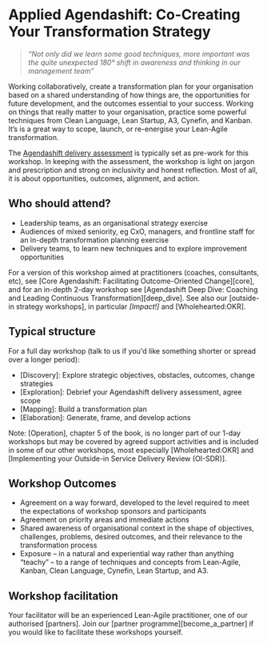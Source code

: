 # Applied Agendashift: Co-Creating Your Transformation Strategy

> *“Not only did we learn some good techniques, more important was the quite unexpected 180° shift in awareness and thinking in our management team”*

Working collaboratively, create a transformation plan for your organisation based on a shared understanding of how things are, the opportunities for future development, and the outcomes essential to your success. Working on things that really matter to your organisation, practice some powerful techniques from Clean Language, Lean Startup, A3, Cynefin, and Kanban. It’s is a great way to scope, launch, or re-energise your Lean-Agile transformation.

The [Agendashift delivery assessment](assessments) is typically set as pre-work for this workshop. In keeping with the assessment, the workshop is light on jargon and prescription and strong on inclusivity and honest reflection. Most of all, it is about opportunities, outcomes, alignment, and action.

## Who should attend?

  * Leadership teams, as an organisational strategy exercise
  * Audiences of mixed seniority, eg CxO, managers, and frontline staff for an in-depth transformation planning exercise
  * Delivery teams, to learn new techniques and to explore improvement opportunities

For a version of this workshop aimed at practitioners (coaches, consultants, etc), see [Core Agendashift: Facilitating Outcome-Oriented Change][core], and for an in-depth 2-day workshop see [Agendashift Deep Dive: Coaching and Leading Continuous Transformation][deep_dive]. See also our [outside-in strategy workshops], in particular *[Impact!]* and [Wholehearted:OKR].

## Typical structure

For a full day workshop (talk to us if you'd like something shorter or spread over a longer period):

  * [Discovery]: Explore strategic objectives, obstacles, outcomes, change strategies
  * [Exploration]: Debrief your Agendashift delivery assessment, agree scope
  * [Mapping]: Build a transformation plan
  * [Elaboration]: Generate, frame, and develop actions

Note: [Operation], chapter 5 of the book, is no longer part of our 1-day workshops but may be covered by agreed support activities and is included in some of our other workshops, most especially [Wholehearted:OKR] and [Implementing your Outside-in Service Delivery Review (OI-SDR)].

## Workshop Outcomes

  * Agreement on a way forward, developed to the level required to meet the expectations of workshop sponsors and participants
  * Agreement on priority areas and immediate actions
  * Shared awareness of organisational context in the shape of objectives, challenges, problems, desired outcomes, and their relevance to the transformation process
  * Exposure – in a natural and experiential way rather than anything “teachy” – to a range of techniques and concepts from Lean-Agile, Kanban, Clean Language, Cynefin, Lean Startup, and A3.

## Workshop facilitation

Your facilitator will be an experienced Lean-Agile practitioner, one of our authorised [partners]. Join our [partner programme][become_a_partner] if you would like to facilitate these workshops yourself.